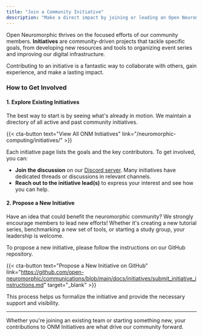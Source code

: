 ```yaml
---
title: "Join a Community Initiative"
description: "Make a direct impact by joining or leading an Open Neuromorphic initiative. Collaborate on projects that shape the future of our community and the field."
---
```


Open Neuromorphic thrives on the focused efforts of our community members. **Initiatives** are community-driven projects that tackle specific goals, from developing new resources and tools to organizing event series and improving our digital infrastructure.

Contributing to an initiative is a fantastic way to collaborate with others, gain experience, and make a lasting impact.

### How to Get Involved

#### 1. Explore Existing Initiatives

The best way to start is by seeing what's already in motion. We maintain a directory of all active and past community initiatives.

{{< cta-button text="View All ONM Initiatives" link="/neuromorphic-computing/initiatives/" >}}

Each initiative page lists the goals and the key contributors. To get involved, you can:
-   **Join the discussion** on our [Discord server](https://discord.gg/C9bzWgNmqk). Many initiatives have dedicated threads or discussions in relevant channels.
-   **Reach out to the initiative lead(s)** to express your interest and see how you can help.

#### 2. Propose a New Initiative

Have an idea that could benefit the neuromorphic community? We strongly encourage members to lead new efforts! Whether it's creating a new tutorial series, benchmarking a new set of tools, or starting a study group, your leadership is welcome.

To propose a new initiative, please follow the instructions on our GitHub repository.

{{< cta-button text="Propose a New Initiative on GitHub" link="https://github.com/open-neuromorphic/communications/blob/main/docs/initiatives/submit_initiative_instructions.md" target="_blank" >}}

This process helps us formalize the initiative and provide the necessary support and visibility.

---

Whether you're joining an existing team or starting something new, your contributions to ONM Initiatives are what drive our community forward.